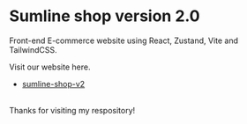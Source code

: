 # Sumline shop version 2.0

Front-end E-commerce website using React, Zustand, Vite and TailwindCSS.


Visit our website here.
- [sumline-shop-v2](https://nakornkitk.github.io/sumline-shop-v2/)


<br>
Thanks for visiting my respository!

